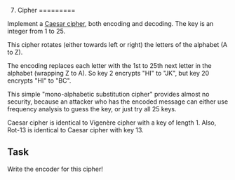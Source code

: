7. Cipher
=========

Implement a [Caesar cipher](https://en.wikipedia.org/wiki/Caesar_cipher), both encoding and decoding.
The key is an integer from 1 to 25.

This cipher rotates (either towards left or right) the letters of the alphabet (A to Z).

The encoding replaces each letter with the 1st to 25th next letter in the alphabet (wrapping Z to A).
So key 2 encrypts "HI" to "JK", but key 20 encrypts "HI" to "BC".

This simple "mono-alphabetic substitution cipher" provides almost no security, because an attacker who has the encoded message can either use frequency analysis to guess the key, or just try all 25 keys.

Caesar cipher is identical to Vigenère cipher with a key of length 1. Also, Rot-13 is identical to Caesar cipher with key 13.

## Task

Write the encoder for this cipher!
